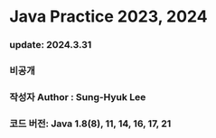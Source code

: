 # Java Practice 2023, 2024
### update: 2024.3.31
### 비공개
### 작성자 Author : Sung-Hyuk Lee
### 코드 버전: Java 1.8(8), 11, 14, 16, 17, 21 